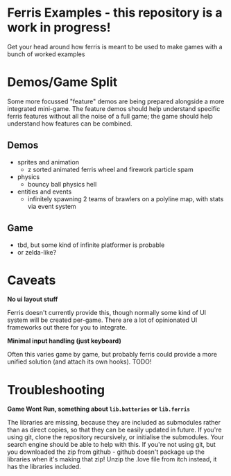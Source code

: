 # Ferris Examples - this repository is a work in progress!

Get your head around how ferris is meant to be used to make games with a bunch of worked examples

# Demos/Game Split

Some more focussed "feature" demos are being prepared alongside a more integrated mini-game. The feature demos should help understand specific ferris features without all the noise of a full game; the game should help understand how features can be combined.

## Demos

- sprites and animation
	- z sorted animated ferris wheel and firework particle spam
- physics
	- bouncy ball physics hell
- entities and events
	- infinitely spawning 2 teams of brawlers on a polyline map, with stats via event system

## Game

- tbd, but some kind of infinite platformer is probable
- or zelda-like?

# Caveats

**No ui layout stuff**

Ferris doesn't currently provide this, though normally some kind of UI system will be created per-game. There are a lot of opinionated UI frameworks out there for you to integrate.

**Minimal input handling (just keyboard)**

Often this varies game by game, but probably ferris could provide a more unified solution (and attach its own hooks). TODO!

# Troubleshooting

**Game Wont Run, something about `lib.batteries` or `lib.ferris`**

The libraries are missing, because they are included as submodules rather than as direct copies, so that they can be easily updated in future.
If you're using git, clone the repository recursively, or initialise the submodules.
Your search engine should be able to help with this.
If you're not using git, but you downloaded the zip from github - github doesn't package up the libraries when it's making that zip! Unzip the .love file from itch instead, it has the libraries included.
